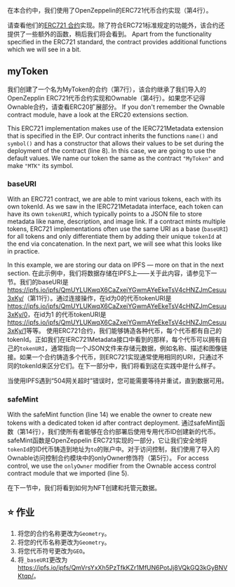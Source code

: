 在本合约中，我们使用了OpenZeppelin的ERC721代币合约实现（第4行）。

请查看他们的<a href="https://github.com/OpenZeppelin/openzeppelin-contracts/blob/master/contracts/token/ERC721/ERC721.sol" target="_blank">ERC721 合约</a>实现。除了符合ERC721标准规定的功能外，该合约还提供了一些额外的函数，稍后我们将会看到。 Apart from the functionality specified in the ERC721 standard, the contract provides additional functions which we will see in a bit.

## myToken

我们创建了一个名为MyToken的合约（第7行），该合约继承了我们导入的OpenZepplin ERC721代币合约实现和Ownable（第4行）。如果您不记得Ownable合约，请查看ERC20扩展部分。 If you don't remember the Ownable contract module, have a look at the ERC20 extensions section.

This ERC721 implementation makes use of the IERC721Metadata extension that is specified in the EIP. Our contract inherits the functions `name()` and `symbol()`
and has a constructor that allows their values to be set during the deployment of the contract (line 8).
In this case, we are going to use the default values. We name our token the same as the contract `"MyToken"` and make `"MTK"` its symbol.

### baseURI

With an ERC721 contract, we are able to mint various tokens, each with its own tokenId. As we saw in the IERC721Metadata interface, each token can have its own `tokenURI`, which typically points to a JSON file to store metadata like name, description, and image link.
If a contract mints multiple tokens, ERC721 implementations often use the same URI as a base (`baseURI`) for all tokens and only differentiate them by adding their unique `tokenId` at the end via concatenation. In the next part, we will see what this looks like in practice.

In this example, we are storing our data on IPFS — more on that in the next section. 在此示例中，我们将数据存储在IPFS上——关于此内容，请参见下一节。我们的baseURI是<a href="https://ipfs.io/ipfs/QmUYLUKwqX6CaZxeiYGwmAYeEkeTsV4cHNZJmCesuu3xKy/" target="_blank">https://ipfs.io/ipfs/QmUYLUKwqX6CaZxeiYGwmAYeEkeTsV4cHNZJmCesuu3xKy/</a>（第11行）。通过连接操作，在id为0的代币tokenURI是<a href="https://ipfs.io/ipfs/QmUYLUKwqX6CaZxeiYGwmAYeEkeTsV4cHNZJmCesuu3xKy/0" target="_blank">https://ipfs.io/ipfs/QmUYLUKwqX6CaZxeiYGwmAYeEkeTsV4cHNZJmCesuu3xKy/0</a>，在id为1 的代币tokenURI是<a href="https://ipfs.io/ipfs/QmUYLUKwqX6CaZxeiYGwmAYeEkeTsV4cHNZJmCesuu3xKy/1" target="_blank">https://ipfs.io/ipfs/QmUYLUKwqX6CaZxeiYGwmAYeEkeTsV4cHNZJmCesuu3xKy/1</a>等等。
使用ERC721合约，我们能够铸造各种代币，每个代币都有自己的tokenId。正如我们在IERC721Metadata接口中看到的那样，每个代币可以拥有自己的`tokenURI`，通常指向一个JSON文件来存储元数据，例如名称、描述和图像链接。如果一个合约铸造多个代币，则ERC721实现通常使用相同的URI，只通过不同的tokenId来区分它们。在下一部分中，我们将看到这在实践中是什么样子。

当使用IPFS遇到“504网关超时”错误时，您可能需要等待并重试，直到数据可用。

### safeMint

With the safeMint function (line 14) we enable the owner to create new tokens with a dedicated token id after contract deployment.
通过safeMint函数（第14行），我们使所有者能够在合约部署后使用专用代币ID创建新的代币。safeMint函数是OpenZeppelin ERC721实现的一部分，它让我们安全地将`tokenId`的ID代币铸造到地址为`to`的账户中。对于访问控制，我们使用了导入的Ownable访问控制合约模块中的onlyOwner修饰符（第5行）。 For access control, we use the `onlyOwner` modifier from the Ownable access control contract module that we imported (line 5).

在下一节中，我们将看到如何为NFT创建和托管元数据。

## ⭐️ 作业

1. 将您的合约名称更改为`Geometry`。
2. 将您的代币名称更改为`Geometry`。
3. 将您代币符号更改为`GEO`。
4. 将`_baseURI`更改为<a href="https://ipfs.io/ipfs/QmVrsYxXh5PzTfkKZr1MfUN6PotJj8VQkGQ3kGyBNVKtqp/" target="_blank">https://ipfs.io/ipfs/QmVrsYxXh5PzTfkKZr1MfUN6PotJj8VQkGQ3kGyBNVKtqp/</a>。
